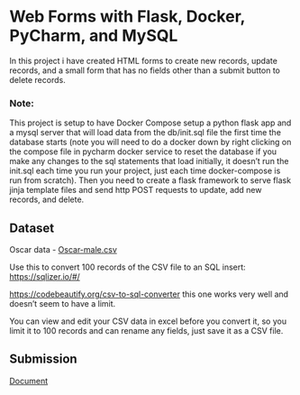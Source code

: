 
# Web Forms with Flask, Docker, PyCharm, and MySQL

In this project i have created HTML forms to create new records, update records, and a small form that
has no fields other than a submit button to delete records.

### Note: 
This project is setup to have Docker Compose setup a python flask app and a mysql server that will load data from
the db/init.sql file the first time the database starts (note you will need to do a docker down by right clicking on
the compose file in pycharm docker service to reset the database if you make any changes to the sql statements
that load initially, it doesn’t run the init.sql each time you run your project, just each time docker-compose is run
from scratch). Then you need to create a flask framework to serve flask jinja template files and send http POST
requests to update, add new records, and delete.

## Dataset

Oscar data - [Oscar-male.csv](https://people.sc.fsu.edu/~jburkardt/data/csv/csv.html)

Use this to convert 100 records of the CSV file to an SQL insert:
https://sqlizer.io/#/

https://codebeautify.org/csv-to-sql-converter
this one works very well and doesn’t seem to have a limit.

You can view and edit your CSV data in excel before you convert it, so you limit it to 100 records and can rename
any fields, just save it as a CSV file.

## Submission

[Document](https://github.com/jasneekchugh/WebForms-with-Flask/blob/master/Project%20Document-Submission.pdf)

